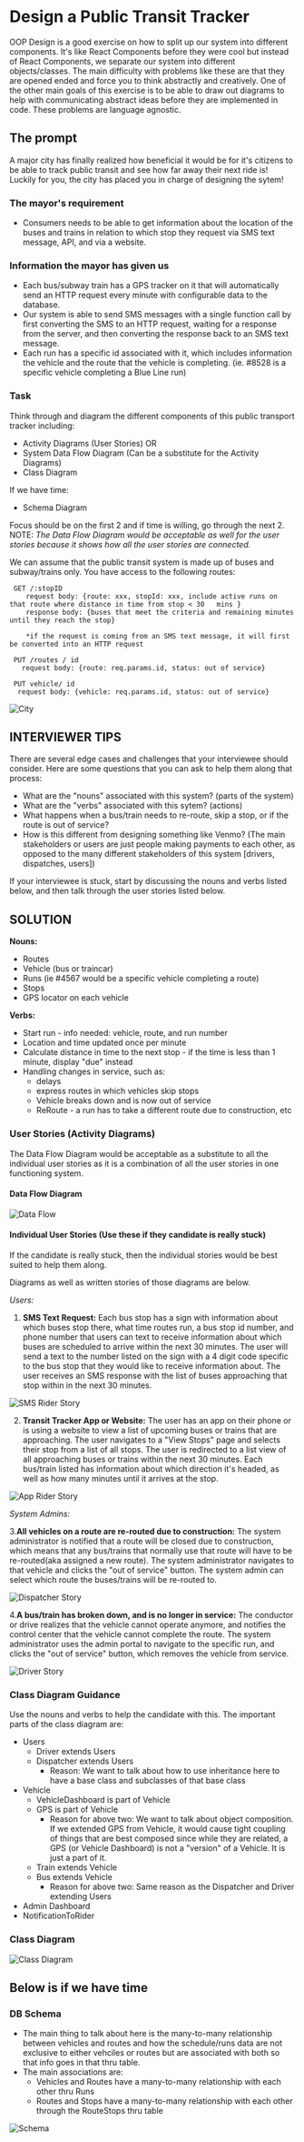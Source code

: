 # Design a Public Transit Tracker

OOP Design is a good exercise on how to split up our system into different components. It's like React Components before they were cool but instead of React Components, we separate our system into different objects/classes. The main difficulty with problems like these are that they are opened ended and force you to think abstractly and creatively. One of the other main goals of this exercise is to be able to draw out diagrams to help with communicating abstract ideas before they are implemented in code. These problems are language agnostic.

## The prompt

A major city has finally realized how beneficial it would be for it's citizens to be able to track public transit and see how far away their next ride is! Luckily for you, the city has placed you in charge of designing the sytem!

### The mayor's requirement

- Consumers needs to be able to get information about the location of the buses and trains in relation to which stop they request via SMS text message, API, and via a website.

### Information the mayor has given us

- Each bus/subway train has a GPS tracker on it that will automatically send an HTTP request every minute with configurable data to the database. 
- Our system is able to send SMS messages with a single function call by first converting the SMS to an HTTP request, waiting for a response from the server, and then converting the response back to an SMS text message. 
- Each run has a specific id associated with it, which includes information the vehicle and the route that the vehicle is completing. (ie. #8528 is a specific vehicle completing a Blue Line run)

### Task

Think through and diagram the different components of this public transport tracker including:

- Activity Diagrams (User Stories) OR
- System Data Flow Diagram (Can be a substitute for the Activity Diagrams)
- Class Diagram

If we have time:

- Schema Diagram

Focus should be on the first 2 and if time is willing, go through the next 2. NOTE: *The Data Flow Diagram would be acceptable as well for the user stories because it shows how all the user stories are connected.*

We can assume that the public transit system is made up of buses and subway/trains only. You have access to the following routes:

     GET /:stopID
        request body: {route: xxx, stopId: xxx, include active runs on that route where distance in time from stop < 30   mins }
        response body: {buses that meet the criteria and remaining minutes until they reach the stop}
        
        *if the request is coming from an SMS text message, it will first be converted into an HTTP request
         
     PUT /routes / id
       request body: {route: req.params.id, status: out of service}
     
     PUT vehicle/ id
      request body: {vehicle: req.params.id, status: out of service}

![City](https://media.treehugger.com/assets/images/2019/02/car-bus.jpg.860x0_q70_crop-scale.jpg)

## INTERVIEWER TIPS

There are several edge cases and challenges that your interviewee should consider. Here are some questions that you can ask to help them along that process:

- What are the "nouns" associated with this system? (parts of the system)
- What are the "verbs" associated with this sytem? (actions)
- What happens when a bus/train needs to re-route, skip a stop, or if the route is out of service?
- How is this different from designing something like Venmo? (The main stakeholders or users are just people making payments to each other, as opposed to the many different stakeholders of this system [drivers, dispatches, users])

If your interviewee is stuck, start by discussing the nouns and verbs listed below, and then talk through the user stories listed below.

## SOLUTION

**Nouns:**

- Routes
- Vehicle (bus or traincar)
- Runs (ie #4567 would be a specific vehicle completing a route)
- Stops
- GPS locator on each vehicle

**Verbs:**

- Start run - info needed: vehicle, route, and run number
- Location and time updated once per minute 
- Calculate distance in time to the next stop - if the time is less than 1 minute, display "due" instead
- Handling changes in service, such as:
  - delays
  - express routes in which vehicles skip stops
  - Vehicle breaks down and is now out of service 
  - ReRoute - a run has to take a different route due to construction, etc

### User Stories (Activity Diagrams)

The Data Flow Diagram would be acceptable as a substitute to all the individual user stories as it is a combination of all the user stories in one functioning system.

#### Data Flow Diagram

![Data Flow](https://drive.google.com/file/d/1ENATbli-eQLSiCsUabBxkS9ArEr9TUXj/view)

#### Individual User Stories (Use these if they candidate is really stuck)

If the candidate is really stuck, then the individual stories would be best suited to help them along.

Diagrams as well as written stories of those diagrams are below.

*Users:*

1. **SMS Text Request:** Each bus stop has a sign with information about which buses stop there, what time routes run, a bus stop id number, and phone number that users can text to receive information about which buses are scheduled to arrive within the next 30 minutes. The user will send a text to the number listed on the sign with a 4 digit code specific to the bus stop that they would like to receive information about. The user receives an SMS response with the list of buses approaching that stop within in the next 30 minutes.

![SMS Rider Story](./assets/SMSRiderStory.png)

2. **Transit Tracker App or Website:** The user has an app on their phone or is using a website to view a list of upcoming buses or trains that are approaching. The user navigates to a "View Stops" page and selects their stop from a list of all stops. The user is redirected to a list view of all approaching buses or trains within the next 30 minutes. Each bus/train listed has information about which direction it's headed, as well as how many minutes until it arrives at the stop.

![App Rider Story](./assets/AppRiderStory.png)

*System Admins:*

3.**All vehicles on a route are re-routed due to construction:** The system administrator is notified that a route will be closed due to construction, which means that any bus/trains that normally use that route will have to be re-routed(aka assigned a new route). The system administrator navigates to that vehicle and clicks the "out of service" button. The system admin can select which route the buses/trains will be re-routed to.

![Dispatcher Story](./assets/DispatcherStory.png)

4.**A bus/train has broken down, and is no longer in service:** The conductor or drive realizes that the vehicle cannot operate anymore, and notifies the control center that the vehicle cannot complete the route. The system administrator uses the admin portal to navigate to the specific run, and clicks the "out of service" button, which removes the vehicle from service.

![Driver Story](./assets/DriverStory.png)

### Class Diagram Guidance

Use the nouns and verbs to help the candidate with this. The important parts of the class diagram are:

- Users
  - Driver extends Users
  - Dispatcher extends Users
    - Reason: We want to talk about how to use inheritance here to have a base class and subclasses of that base class
- Vehicle
  - VehicleDashboard is part of Vehicle
  - GPS is part of Vehicle
    - Reason for above two: We want to talk about object composition. If we extended GPS from Vehicle, it would cause tight coupling of things that are best composed since while they are related, a GPS (or Vehicle Dashboard) is not a "version" of a Vehicle. It is just a part of it.
  - Train extends Vehicle
  - Bus extends Vehicle
    - Reason for above two: Same reason as the Dispatcher and Driver extending Users
- Admin Dashboard
- NotificationToRider

### Class Diagram

![Class Diagram](./assets/TransitTrackerClassDiagram.png)

## Below is if we have time

### DB Schema

- The main thing to talk about here is the many-to-many relationship between vehicles and routes and how the schedule/runs data are not exclusive to either vehciles or routes but are associated with both so that info goes in that thru table.
- The main associations are:
  - Vehicles and Routes have a many-to-many relationship with each other thru Runs
  - Routes and Stops have a many-to-many relationship with each other through the RouteStops thru table

![Schema](./assets/TransitTrackerSchema.png)
